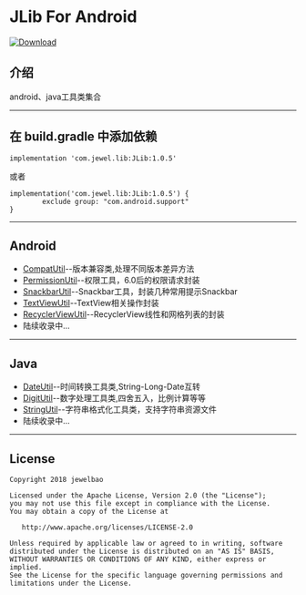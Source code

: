 # **JLib For Android**

[ ![Download](https://api.bintray.com/packages/jewelbao88/ComponentsMaven/JLib/images/download.svg) ](https://bintray.com/jewelbao88/ComponentsMaven/JLib/_latestVersion)

## 介绍
 android、java工具类集合


----------




## 在 build.gradle 中添加依赖
```
implementation 'com.jewel.lib:JLib:1.0.5'
```
 或者
```
implementation('com.jewel.lib:JLib:1.0.5') {
        exclude group: "com.android.support"
}
```

----------


## Android ##

 - [CompatUtil][1]--版本兼容类,处理不同版本差异方法
 - [PermissionUtil][2]--权限工具，6.0后的权限请求封装
 - [SnackbarUtil][3]--Snackbar工具，封装几种常用提示Snackbar
 - [TextViewUtil][4]--TextView相关操作封装
 - [RecyclerViewUtil][5]--RecyclerView线性和网格列表的封装
 - 陆续收录中...

----------


## Java ##

 - [DateUtil][6]--时间转换工具类,String-Long-Date互转
 - [DigitUtil][7]--数字处理工具类,四舍五入，比例计算等等
 - [StringUtil][8]--字符串格式化工具类，支持字符串资源文件
 - 陆续收录中...

----------


## License

```
Copyright 2018 jewelbao

Licensed under the Apache License, Version 2.0 (the "License");
you may not use this file except in compliance with the License.
You may obtain a copy of the License at

   http://www.apache.org/licenses/LICENSE-2.0

Unless required by applicable law or agreed to in writing, software
distributed under the License is distributed on an "AS IS" BASIS,
WITHOUT WARRANTIES OR CONDITIONS OF ANY KIND, either express or implied.
See the License for the specific language governing permissions and
limitations under the License.
```


  [1]: https://github.com/jewelbao/JLib/blob/master/JLib/src/main/java/com/jewel/lib/android/CompatUtil.java
  [2]: https://github.com/jewelbao/JLib/blob/master/JLib/src/main/java/com/jewel/lib/android/PermissionUtil.java
  [3]: https://github.com/jewelbao/JLib/tree/master/JLib/src/main/java/com/jewel/lib/android/SnackbarUtil.java
  [4]: https://github.com/jewelbao/JLib/tree/master/JLib/src/main/java/com/jewel/lib/android/TextViewUtil.java
  [5]: https://github.com/jewelbao/JLib/tree/master/JLib/src/main/java/com/jewel/lib/android/recyclerView/RecyclerViewUtil.java
  [6]: https://github.com/jewelbao/JLib/tree/master/JLib/src/main/java/com/jewel/lib/java/DateUtilser/JLib/src/main/java/com/jewel/lib/android/recyclerView/RecyclerViewUtil.java
  [7]: https://github.com/jewelbao/JLib/tree/master/JLib/src/main/java/com/jewel/lib/java/DigitUtil.java
  [8]: https://github.com/jewelbao/JLib/tree/master/JLib/src/main/java/com/jewel/lib/java/StringUtil.java
